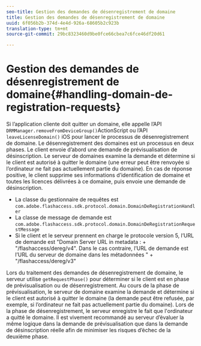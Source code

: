 ```yaml
---
seo-title: Gestion des demandes de désenregistrement de domaine
title: Gestion des demandes de désenregistrement de domaine
uuid: 6f056b2b-374d-4e4d-926a-68605b2c923b
translation-type: tm+mt
source-git-commit: 29bc8323460d9be0fce66cbea7c6fce46df20d61

---
```



# Gestion des demandes de désenregistrement de domaine{#handling-domain-de-registration-requests}

Si l’application cliente doit quitter un domaine, elle appelle l’API `DRMManager.removeFromDeviceGroup()`ActionScript ou l’API `leaveLicenseDomain()` iOS pour lancer le processus de désenregistrement de domaine. Le désenregistrement des domaines est un processus en deux phases. Le client envoie d’abord une demande de prévisualisation de désinscription. Le serveur de domaines examine la demande et détermine si le client est autorisé à quitter le domaine (une erreur peut être renvoyée si l’ordinateur ne fait pas actuellement partie du domaine). En cas de réponse positive, le client supprime ses informations d’identification de domaine et toutes les licences délivrées à ce domaine, puis envoie une demande de désinscription.

* La classe du gestionnaire de requêtes est `com.adobe.flashaccess.sdk.protocol.domain.DomainDeRegistrationHandler`
* La classe de message de demande est `com.adobe.flashaccess.sdk.protocol.domain.DomainDeRegistrationRequestMessage`
* Si le client et le serveur prennent en charge le protocole version 5, l’URL de demande est &quot;Domain Server URL in metadata : + &quot;/flashaccess/dereg/v4&quot;. Dans le cas contraire, l’URL de demande est l’URL du serveur de domaine dans les métadonnées &quot; + &quot;/flashaccess/dereg/v3&quot;

Lors du traitement des demandes de désenregistrement de domaine, le serveur utilise `getRequestPhase()` pour déterminer si le client est en phase de prévisualisation ou de désenregistrement. Au cours de la phase de prévisualisation, le serveur de domaine examine la demande et détermine si le client est autorisé à quitter le domaine (la demande peut être refusée, par exemple, si l’ordinateur ne fait pas actuellement partie du domaine). Lors de la phase de désenregistrement, le serveur enregistre le fait que l&#39;ordinateur a quitté le domaine. Il est vivement recommandé au serveur d’évaluer la même logique dans la demande de prévisualisation que dans la demande de désinscription réelle afin de minimiser les risques d’échec de la deuxième phase.
